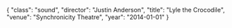 {
  "class": "sound",
  "director": "Justin Anderson",
  "title": "Lyle the Crocodile",
  "venue": "Synchronicity Theatre",
  "year": "2014-01-01"
}